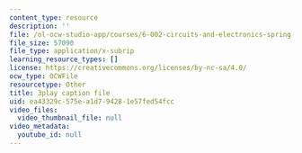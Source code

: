 ```yaml
---
content_type: resource
description: ''
file: /ol-ocw-studio-app/courses/6-002-circuits-and-electronics-spring-2007/ea43329c575ea1d794281e57fed54fcc_ke3SL_R92ys.srt
file_size: 57090
file_type: application/x-subrip
learning_resource_types: []
license: https://creativecommons.org/licenses/by-nc-sa/4.0/
ocw_type: OCWFile
resourcetype: Other
title: 3play caption file
uid: ea43329c-575e-a1d7-9428-1e57fed54fcc
video_files:
  video_thumbnail_file: null
video_metadata:
  youtube_id: null
---
```

